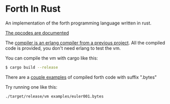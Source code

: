 # Forth In Rust

An implementation of the forth programming language written in rust.

[The opcodes are documented](opcodes.md)

The [compiler is an erlang compiler from a previous project](erlang_compiler.md). All the compiled code is provided, you don't need erlang to test the vm. 

You can compile the vm with cargo like this:

```sh
$ cargo build --release
```

There are a [couple examples](examples) of compiled forth code with suffix ".bytes"

Try running one like this:

```
./target/release/vm examples/euler001.bytes
```


